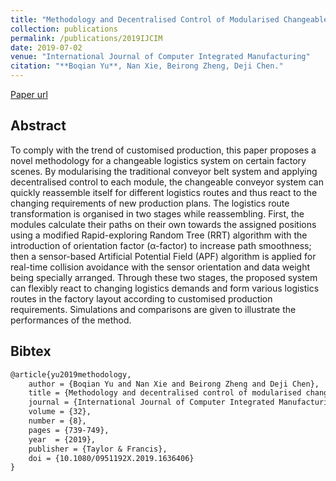 ```yaml
---
title: "Methodology and Decentralised Control of Modularised Changeable Conveyor Logistics System"
collection: publications
permalink: /publications/2019IJCIM
date: 2019-07-02
venue: "International Journal of Computer Integrated Manufacturing"
citation: "**Boqian Yu**, Nan Xie, Beirong Zheng, Deji Chen."
---
```


[Paper url](https://doi.org/10.1080/0951192X.2019.1636406)

## Abstract

To comply with the trend of customised production, this paper proposes a novel methodology for a changeable logistics system on certain factory scenes. By modularising the traditional conveyor belt system and applying decentralised control to each module, the changeable conveyor system can quickly reassemble itself for different logistics routes and thus react to the changing requirements of new production plans. The logistics route transformation is organised in two stages while reassembling. First, the modules calculate their paths on their own towards the assigned positions using a modified Rapid-exploring Random Tree (RRT) algorithm with the introduction of orientation factor (α-factor) to increase path smoothness; then a sensor-based Artificial Potential Field (APF) algorithm is applied for real-time collision avoidance with the sensor orientation and data weight being specially arranged. Through these two stages, the proposed system can flexibly react to changing logistics demands and form various logistics routes in the factory layout according to customised production requirements. Simulations and comparisons are given to illustrate the performances of the method.

## Bibtex
```latex
@article{yu2019methodology,
	author = {Boqian Yu and Nan Xie and Beirong Zheng and Deji Chen},
	title = {Methodology and decentralised control of modularised changeable conveyor logistics system},
	journal = {International Journal of Computer Integrated Manufacturing},
	volume = {32},
	number = {8},
	pages = {739-749},
	year  = {2019},
	publisher = {Taylor & Francis},
	doi = {10.1080/0951192X.2019.1636406}
}
```

